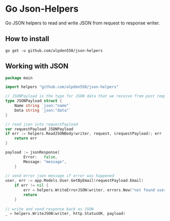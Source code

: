 # Go Json-Helpers

Go JSON helpers to read and write JSON  from request to response writer.


## How to install

```
go get -u github.com/alpden550/json-helpers
```

## Working with JSON

```go
package main

import helpers "github.com/alpden550/json-helpers"

// JSONPayload is the type for JSON data that we receive from post request
type JSONPayload struct {
	Name string `json:"name"`
	Data string `json:"data"`
}

// read json into requestPayload
var requestPayload JSONPayload
if err := helpers.ReadJSONBody(writer, request, &requestPayload); err != nil {
    return err
}

payload := jsonResponse{
		Error:   false,
		Message: "message",
	}
	
// send error json message if error was happened
user, err := app.Models.User.GetByEmail(requestPayload.Email)
	if err != nil {
		err = helpers.WriteErrorJSON(writer, errors.New("not found user"), http.StatusBadRequest)
		return
	}
	
// write and send response back as JSON 	
_ = helpers.WriteJSON(writer, http.StatusOK, payload)
```

